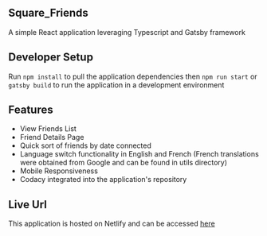 ## Square_Friends

A simple React application leveraging Typescript and Gatsby framework

## Developer Setup

Run `npm install` to pull the application dependencies then `npm run start` or `gatsby build` to run the application in a development environment

## Features

- View Friends List
- Friend Details Page
- Quick sort of friends by date connected
- Language switch functionality in English and French (French translations were obtained from Google and can be found in utils directory)
- Mobile Responsiveness
- Codacy integrated into the application's repository

## Live Url

This application is hosted on Netlify and can be accessed [here](https://squarefriends.netlify.app/)